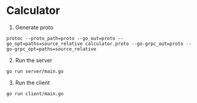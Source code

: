 # Calculator

1. Generate proto

```
protoc --proto_path=proto --go_out=proto --go_opt=paths=source_relative calculator.proto --go-grpc_out=proto --go-grpc_opt=paths=source_relative
```

2. Run the server

```
go run server/main.go
```

3. Run the client

```
go run client/main.go
```
